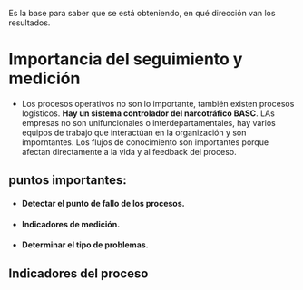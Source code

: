 Es la base para saber que se está obteniendo, en qué dirección van los resultados.
# Importancia del seguimiento y medición
- Los procesos operativos no son lo importante, también existen procesos logísticos.
**Hay un sistema controlador del narcotráfico BASC**.
LAs empresas no son unifuncionales o interdepartamentales, hay varios equipos de trabajo que interactúan en la organización y son imporntantes.
Los flujos de conocimiento son importantes porque afectan directamente a la vida y al feedback del proceso.
## puntos importantes:
- #### Detectar el punto de fallo de los procesos.
- #### Indicadores de medición.
- #### Determinar el tipo de problemas.
## Indicadores del proceso

